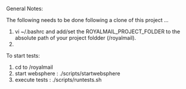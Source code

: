 General Notes:

The following needs to be done following a clone of this project ...

1. vi ~/.bashrc and add/set the ROYALMAIL_PROJECT_FOLDER to the absolute path of your project foldder (<your workspace>/royalmail).
2. 


To start tests:

1. cd to <workspace>/royalmail
2. start websphere	: ./scripts/startwebsphere
3. execute tests	: ./scripts/runtests.sh

